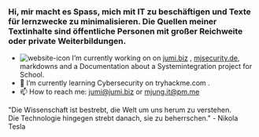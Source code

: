 ### Hi, mir macht es Spass, mich mit IT zu beschäftigen und Texte für lernzwecke zu minimalisieren. Die Quellen meiner Textinhalte sind öffentliche Personen mit großer Reichweite oder private Weiterbildungen.

- ![website-icon](https://jumi.biz/assets/img/ico/jumi.ico) I’m currently working on  on [jumi.biz](https://jumi.biz) , [mjsecurity.de](https://mjsecurity.de), markdowns and a Documentation about a Systemintegration project for School.
- 🌱 I’m currently learning Cybersecurity on tryhackme.com .
- 📫 How to reach me: jumi@jumi.biz or mjung.it@pm.me

"Die Wissenschaft ist bestrebt, die Welt um uns herum zu verstehen.<br>
Die Technologie hingegen strebt danach, sie zu beherrschen." - Nikola Tesla
